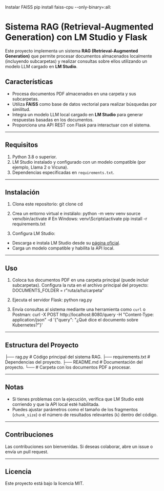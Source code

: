Instalar FAISS
pip install faiss-cpu --only-binary=:all:

# Sistema RAG (Retrieval-Augmented Generation) con LM Studio y Flask

Este proyecto implementa un sistema **RAG (Retrieval-Augmented Generation)** que permite procesar documentos almacenados localmente (incluyendo subcarpetas) y realizar consultas sobre ellos utilizando un modelo LLM cargado en **LM Studio**.

## Características

- Procesa documentos PDF almacenados en una carpeta y sus subcarpetas.
- Utiliza **FAISS** como base de datos vectorial para realizar búsquedas por similitud.
- Integra un modelo LLM local cargado en **LM Studio** para generar respuestas basadas en los documentos.
- Proporciona una API REST con Flask para interactuar con el sistema.

---

## Requisitos

1. Python 3.8 o superior.
2. LM Studio instalado y configurado con un modelo compatible (por ejemplo, Llama 2 o Vicuna).
3. Dependencias especificadas en `requirements.txt`.

---

## Instalación

1. Clona este repositorio:
   git clone <URL-del-repositorio>
   cd <nombre-del-repositorio>

2. Crea un entorno virtual e instálalo:
   python -m venv venv
   source venv/bin/activate # En Windows: venv\Scripts\activate
   pip install -r requirements.txt

3. Configura LM Studio:

- Descarga e instala LM Studio desde su [página oficial](https://lmstudio.ai).
- Carga un modelo compatible y habilita la API local.

---

## Uso

1. Coloca tus documentos PDF en una carpeta principal (puede incluir subcarpetas). Configura la ruta en el archivo principal del proyecto:
   DOCUMENTS_FOLDER = r"ruta/a/tu/carpeta"

2. Ejecuta el servidor Flask:
   python rag.py

3. Envía consultas al sistema mediante una herramienta como `curl` o Postman:
   curl -X POST http://localhost:8080/query
   -H "Content-Type: application/json"
   -d '{"query": "¿Qué dice el documento sobre Kubernetes?"}'

---

## Estructura del Proyecto

├── rag.py # Código principal del sistema RAG.
├── requirements.txt # Dependencias del proyecto.
├── README.md # Documentación del proyecto.
└── <documentos> # Carpeta con los documentos PDF a procesar.

---

## Notas

- Si tienes problemas con la ejecución, verifica que LM Studio esté corriendo y que la API local esté habilitada.
- Puedes ajustar parámetros como el tamaño de los fragmentos (`chunk_size`) o el número de resultados relevantes (`k`) dentro del código.

---

## Contribuciones

Las contribuciones son bienvenidas. Si deseas colaborar, abre un issue o envía un pull request.

---

## Licencia

Este proyecto está bajo la licencia MIT.
